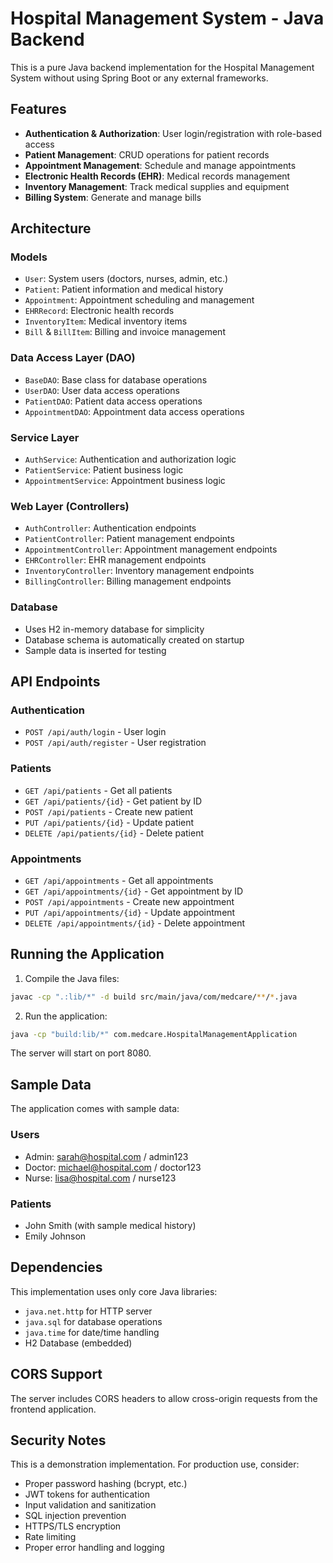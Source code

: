 # Hospital Management System - Java Backend

This is a pure Java backend implementation for the Hospital Management System without using Spring Boot or any external frameworks.

## Features

- **Authentication & Authorization**: User login/registration with role-based access
- **Patient Management**: CRUD operations for patient records
- **Appointment Management**: Schedule and manage appointments
- **Electronic Health Records (EHR)**: Medical records management
- **Inventory Management**: Track medical supplies and equipment
- **Billing System**: Generate and manage bills

## Architecture

### Models
- `User`: System users (doctors, nurses, admin, etc.)
- `Patient`: Patient information and medical history
- `Appointment`: Appointment scheduling and management
- `EHRRecord`: Electronic health records
- `InventoryItem`: Medical inventory items
- `Bill` & `BillItem`: Billing and invoice management

### Data Access Layer (DAO)
- `BaseDAO`: Base class for database operations
- `UserDAO`: User data access operations
- `PatientDAO`: Patient data access operations
- `AppointmentDAO`: Appointment data access operations

### Service Layer
- `AuthService`: Authentication and authorization logic
- `PatientService`: Patient business logic
- `AppointmentService`: Appointment business logic

### Web Layer (Controllers)
- `AuthController`: Authentication endpoints
- `PatientController`: Patient management endpoints
- `AppointmentController`: Appointment management endpoints
- `EHRController`: EHR management endpoints
- `InventoryController`: Inventory management endpoints
- `BillingController`: Billing management endpoints

### Database
- Uses H2 in-memory database for simplicity
- Database schema is automatically created on startup
- Sample data is inserted for testing

## API Endpoints

### Authentication
- `POST /api/auth/login` - User login
- `POST /api/auth/register` - User registration

### Patients
- `GET /api/patients` - Get all patients
- `GET /api/patients/{id}` - Get patient by ID
- `POST /api/patients` - Create new patient
- `PUT /api/patients/{id}` - Update patient
- `DELETE /api/patients/{id}` - Delete patient

### Appointments
- `GET /api/appointments` - Get all appointments
- `GET /api/appointments/{id}` - Get appointment by ID
- `POST /api/appointments` - Create new appointment
- `PUT /api/appointments/{id}` - Update appointment
- `DELETE /api/appointments/{id}` - Delete appointment

## Running the Application

1. Compile the Java files:
```bash
javac -cp ".:lib/*" -d build src/main/java/com/medcare/**/*.java
```

2. Run the application:
```bash
java -cp "build:lib/*" com.medcare.HospitalManagementApplication
```

The server will start on port 8080.

## Sample Data

The application comes with sample data:

### Users
- Admin: sarah@hospital.com / admin123
- Doctor: michael@hospital.com / doctor123
- Nurse: lisa@hospital.com / nurse123

### Patients
- John Smith (with sample medical history)
- Emily Johnson

## Dependencies

This implementation uses only core Java libraries:
- `java.net.http` for HTTP server
- `java.sql` for database operations
- `java.time` for date/time handling
- H2 Database (embedded)

## CORS Support

The server includes CORS headers to allow cross-origin requests from the frontend application.

## Security Notes

This is a demonstration implementation. For production use, consider:
- Proper password hashing (bcrypt, etc.)
- JWT tokens for authentication
- Input validation and sanitization
- SQL injection prevention
- HTTPS/TLS encryption
- Rate limiting
- Proper error handling and logging